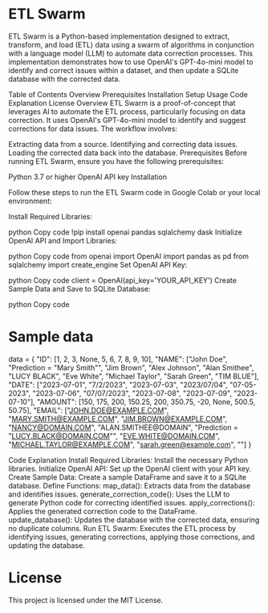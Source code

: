 # ETL Swarm
ETL Swarm is a Python-based implementation designed to extract, transform, and load (ETL) data using a swarm of algorithms in conjunction with a language model (LLM) to automate data correction processes. This implementation demonstrates how to use OpenAI's GPT-4o-mini model to identify and correct issues within a dataset, and then update a SQLite database with the corrected data.

Table of Contents
Overview
Prerequisites
Installation
Setup
Usage
Code Explanation
License
Overview
ETL Swarm is a proof-of-concept that leverages AI to automate the ETL process, particularly focusing on data correction. It uses OpenAI's GPT-4o-mini model to identify and suggest corrections for data issues. The workflow involves:

Extracting data from a source.
Identifying and correcting data issues.
Loading the corrected data back into the database.
Prerequisites
Before running ETL Swarm, ensure you have the following prerequisites:

Python 3.7 or higher
OpenAI API key
Installation

Follow these steps to run the ETL Swarm code in Google Colab or your local environment:

Install Required Libraries:

python
Copy code
!pip install openai pandas sqlalchemy dask
Initialize OpenAI API and Import Libraries:

python
Copy code
from openai import OpenAI
import pandas as pd
from sqlalchemy import create_engine
Set OpenAI API Key:

python
Copy code
client = OpenAI(api_key='YOUR_API_KEY')
Create Sample Data and Save to SQLite Database:

python
Copy code
# Sample data
data = {
    "ID": [1, 2, 3, None, 5, 6, 7, 8, 9, 10],
    "NAME": ["John Doe", "Prediction = \"Mary Smith\"", "Jim Brown", "Alex Johnson", "Alan Smithee", "LUCY BLACK", "Eve White", "Michael Taylor", "Sarah Green", "TIM BLUE"],
    "DATE": ["2023-07-01", "7/2/2023", "2023-07-03", "2023/07/04", "07-05-2023", "2023-07-06", "07/07/2023", "2023-07-08", "2023-07-09", "2023-07-10"],
    "AMOUNT": [150, 175, 200, 150.25, 200, 350.75, -20, None, 500.5, 50.75],
    "EMAIL": ["JOHN.DOE@EXAMPLE.COM", "MARY.SMITH@EXAMPLE.COM", "JIM.BROWN@EXAMPLE.COM", "NANCY@DOMAIN.COM", "ALAN.SMITHEE@DOMAIN", "Prediction = \"LUCY.BLACK@DOMAIN.COM\"", "EVE.WHITE@DOMAIN.COM", "MICHAEL.TAYLOR@EXAMPLE.COM", "sarah.green@example.com", ""]
}

Code Explanation
Install Required Libraries: Install the necessary Python libraries.
Initialize OpenAI API: Set up the OpenAI client with your API key.
Create Sample Data: Create a sample DataFrame and save it to a SQLite database.
Define Functions:
map_data(): Extracts data from the database and identifies issues.
generate_correction_code(): Uses the LLM to generate Python code for correcting identified issues.
apply_corrections(): Applies the generated correction code to the DataFrame.
update_database(): Updates the database with the corrected data, ensuring no duplicate columns.
Run ETL Swarm: Executes the ETL process by identifying issues, generating corrections, applying those corrections, and updating the database.

# License
This project is licensed under the MIT License.
